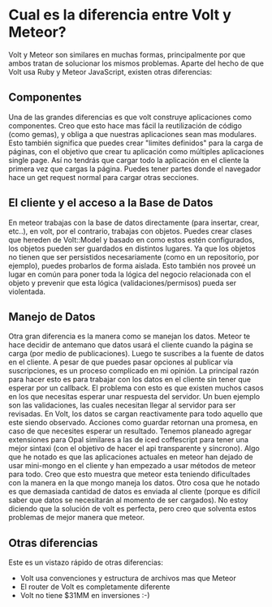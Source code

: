 # Cual es la diferencia entre Volt y Meteor?

Volt y Meteor son similares en muchas formas, principalmente por que ambos tratan de solucionar los mismos problemas. Aparte del hecho de que Volt usa Ruby y Meteor JavaScript, existen otras diferencias:

## Componentes

Una de las grandes diferencias es que volt construye aplicaciones como componentes.  Creo que esto hace mas fácil la reutilización de código (como gemas), y obliga a que nuestras aplicaciones sean mas modulares. Esto también significa que puedes crear "limites definidos" para la carga de páginas, con el objetivo que crear tu aplicación como múltiples aplicaciones single page. Así no tendrás que cargar todo la aplicación en el cliente la primera vez que cargas la página. Puedes tener partes donde el navegador hace un get request normal para cargar otras secciones.

## El cliente y el acceso a la Base de Datos

En meteor trabajas con la base de datos directamente (para insertar, crear, etc..), en volt, por el contrario, trabajas con objetos. Puedes crear clases que hereden de Volt::Model y basado en como estos estén configurados, los objetos pueden ser guardados en distintos lugares. Ya que los objetos no tienen que ser persistidos necesariamente (como en un repositorio, por ejemplo), puedes probarlos de forma aislada.  Esto también nos proveé un lugar en común para poner toda la lógica del negocio relacionada con el objeto y prevenir que esta lógica (validaciones/permisos) pueda ser violentada.

## Manejo de Datos

Otra gran diferencia es la manera como se manejan los datos. Meteor te hace decidir de antemano que datos usará el cliente cuando la página se carga (por medio de publicaciones).  Luego te suscribes a la fuente de datos en el cliente. A pesar de que puedes pasar opciones al publicar vía suscripciones, es un proceso complicado en mi opinión. La principal razón para hacer esto es para trabajar con los datos en el cliente sin tener que esperar por un callback. El problema con esto es que existen muchos casos en los que necesitas esperar unar respuesta del servidor. Un buen ejemplo son las validaciones, las cuales necesitan llegar al servidor para ser revisadas. En Volt, los datos se cargan reactivamente para todo aquello que este siendo observado. Acciones como guardar retornan una promesa, en caso de que necesites esperar un resultado. Tenemos planeado agregar extensiones para Opal similares a las de iced coffescript para tener una mejor sintaxi (con el objetivo de hacer el api transparente y síncrono). Algo que he notado es que las aplicaciones actuales en meteor han dejado de usar mini-mongo en el cliente y han empezado a usar métodos de meteor para todo.  Creo que esto muestra que meteor esta teniendo dificultades con la manera en la que mongo maneja los datos. Otro cosa que he notado es que demasiada cantidad de datos es enviada al cliente (porque es difícil saber que datos se necesitarán al momento de ser cargados). No estoy diciendo que la solución de volt es perfecta, pero creo que solventa estos problemas de mejor manera que meteor.

## Otras diferencias

Este es un vistazo rápido de otras diferencias:

- Volt usa convenciones y estructura de archivos mas que Meteor
- El router de Volt es completamente diferente
- Volt no tiene $31MM en inversiones :-)
